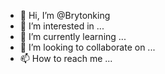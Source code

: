 - 👋 Hi, I’m @Brytonking
- 👀 I’m interested in ...
- 🌱 I’m currently learning ...
- 💞️ I’m looking to collaborate on ...
- 📫 How to reach me ...

<!---
Brytonking/Brytonking is a ✨ special ✨ repository because its `README.md` (this file) appears on your GitHub profile.
You can click the Preview link to take a look at your changes.
--->

